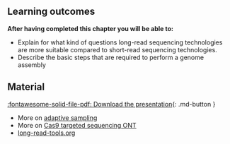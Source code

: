 ## Learning outcomes

**After having completed this chapter you will be able to:**

* Explain for what kind of questions long-read sequencing technologies are more suitable compared to short-read sequencing technologies.
* Describe the basic steps that are required to perform a genome assembly

## Material

[:fontawesome-solid-file-pdf: Download the presentation](../assets/pdf/applications.pdf){: .md-button }


* More on [adaptive sampling](https://nanoporetech.com/about-us/news/towards-real-time-targeting-enrichment-or-other-sampling-nanopore-sequencing-devices)
* More on [Cas9 targeted sequencing ONT](https://nanoporetech.com/resource-centre/target-enrichment-cas9-research-spotlight)
* [long-read-tools.org](https://long-read-tools.org/index.html)
